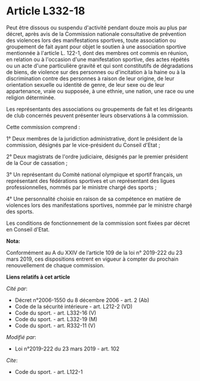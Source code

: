 # Article L332-18

Peut être dissous ou suspendu d'activité pendant douze mois au plus par décret, après avis de la Commission nationale
consultative de prévention des violences lors des manifestations sportives, toute association ou groupement de fait ayant
pour objet le soutien à une association sportive mentionnée à l'article L. 122-1, dont des membres ont commis en réunion, en
relation ou à l'occasion d'une manifestation sportive, des actes répétés ou un acte d'une particulière gravité et qui sont
constitutifs de dégradations de biens, de violence sur des personnes ou d'incitation à la haine ou à la discrimination contre
des personnes à raison de leur origine, de leur orientation sexuelle ou identité de genre, de leur sexe ou de leur
appartenance, vraie ou supposée, à une ethnie, une nation, une race ou une religion déterminée.

Les représentants des associations ou groupements de fait et les dirigeants de club concernés peuvent présenter leurs
observations à la commission.

Cette commission comprend :

1° Deux membres de la juridiction administrative, dont le président de la commission, désignés par le vice-président du
Conseil d'Etat ;

2° Deux magistrats de l'ordre judiciaire, désignés par le premier président de la Cour de cassation ;

3° Un représentant du Comité national olympique et sportif français, un représentant des fédérations sportives et un
représentant des ligues professionnelles, nommés par le ministre chargé des sports ;

4° Une personnalité choisie en raison de sa compétence en matière de violences lors des manifestations sportives, nommée par
le ministre chargé des sports.

Les conditions de fonctionnement de la commission sont fixées par décret en Conseil d'Etat.

**Nota:**

Conformément au A du XXIV de l’article 109 de la loi n° 2019-222 du 23 mars 2019, ces dispositions entrent en vigueur à
compter du prochain renouvellement de chaque commission.

**Liens relatifs à cet article**

_Cité par_:

  - Décret n°2006-1550 du 8 décembre 2006 - art. 2 (Ab)
  - Code de la sécurité intérieure - art. L212-2 (VD)
  - Code du sport. - art. L332-16 (V)
  - Code du sport. - art. L332-19 (M)
  - Code du sport. - art. R332-11 (V)

_Modifié par_:

  - Loi n°2019-222 du 23 mars 2019 - art. 102

_Cite_:

  - Code du sport. - art. L122-1
